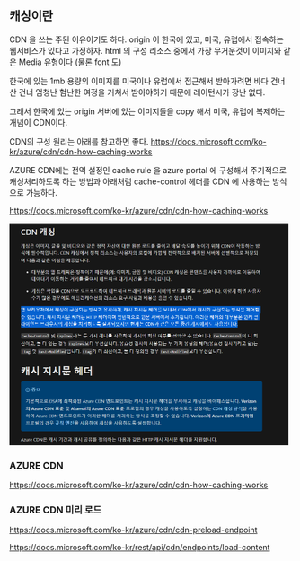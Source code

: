 
## 캐싱이란

CDN 을 쓰는 주된 이유이기도 하다. origin 이 한국에 있고, 미국, 유럽에서 접속하는 웹서비스가 있다고 가정하자. html 의 구성 리소스 중에서 가장 무거운것이 이미지와 같은 Media 유형이다 (물론 font 도)

한국에 있는 1mb 용량의 이미지를 미국이나 유럽에서 접근해서 받아가려면 바다 건너 산 건너 엄청난 험난한 여정을 거쳐서 받아야하기 때문에 레이턴시가 장난 없다.

그래서 한국에 있는 origin 서버에 있는 이미지들을 copy 해서 미국, 유럽에 복제하는 개념이 CDN이다. 

CDN의 구성 원리는 아래를 참고하면 좋다.
https://docs.microsoft.com/ko-kr/azure/cdn/cdn-how-caching-works 


AZURE CDN에는 전역 설정인 cache rule 을 azure portal 에 구성해서 주기적으로 캐싱처리하도록 하는 방법과 아래처럼 cache-control 헤더를 CDN 에 사용하는 방식으로 가능하다.


https://docs.microsoft.com/ko-kr/azure/cdn/cdn-how-caching-works

![](images/02c1045b.png)



### AZURE CDN  

https://docs.microsoft.com/ko-kr/azure/cdn/cdn-how-caching-works



### AZURE CDN 미리 로드


https://docs.microsoft.com/ko-kr/azure/cdn/cdn-preload-endpoint

https://docs.microsoft.com/ko-kr/rest/api/cdn/endpoints/load-content
